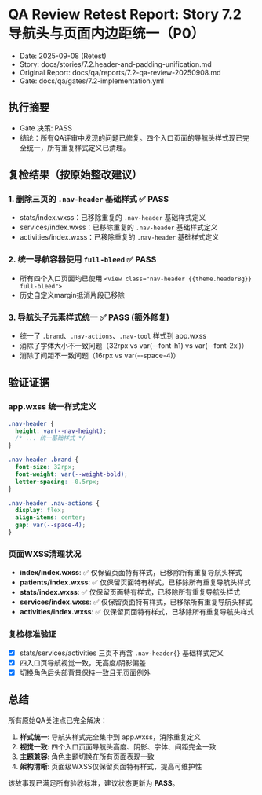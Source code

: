 # QA Review Retest Report: Story 7.2 导航头与页面内边距统一（P0）

- Date: 2025-09-08 (Retest)
- Story: docs/stories/7.2.header-and-padding-unification.md
- Original Report: docs/qa/reports/7.2-qa-review-20250908.md
- Gate: docs/qa/gates/7.2-implementation.yml

## 执行摘要
- Gate 决策: PASS
- 结论：所有QA评审中发现的问题已修复。四个入口页面的导航头样式现已完全统一，所有重复样式定义已清理。

## 复检结果（按原始整改建议）

### 1. 删除三页的 `.nav-header` 基础样式 ✅ PASS
- stats/index.wxss：已移除重复的 `.nav-header` 基础样式定义
- services/index.wxss：已移除重复的 `.nav-header` 基础样式定义  
- activities/index.wxss：已移除重复的 `.nav-header` 基础样式定义

### 2. 统一导航容器使用 `full-bleed` ✅ PASS
- 所有四个入口页面均已使用 `<view class="nav-header {{theme.headerBg}} full-bleed">`
- 历史自定义margin抵消片段已移除

### 3. 导航头子元素样式统一 ✅ PASS (额外修复)
- 统一了 `.brand`、`.nav-actions`、`.nav-tool` 样式到 app.wxss
- 消除了字体大小不一致问题（32rpx vs var(--font-h1) vs var(--font-2xl)）
- 消除了间距不一致问题（16rpx vs var(--space-4)）

## 验证证据

### app.wxss 统一样式定义
```css
.nav-header {
  height: var(--nav-height);
  /* ... 统一基础样式 */
}

.nav-header .brand {
  font-size: 32rpx;
  font-weight: var(--weight-bold);
  letter-spacing: -0.5rpx;
}

.nav-header .nav-actions {
  display: flex;
  align-items: center;
  gap: var(--space-4);
}
```

### 页面WXSS清理状况
- **index/index.wxss**: ✅ 仅保留页面特有样式，已移除所有重复导航头样式
- **patients/index.wxss**: ✅ 仅保留页面特有样式，已移除所有重复导航头样式  
- **stats/index.wxss**: ✅ 仅保留页面特有样式，已移除所有重复导航头样式
- **services/index.wxss**: ✅ 仅保留页面特有样式，已移除所有重复导航头样式
- **activities/index.wxss**: ✅ 仅保留页面特有样式，已移除所有重复导航头样式

### 复检标准验证
- [x] stats/services/activities 三页不再含 `.nav-header{}` 基础样式定义
- [x] 四入口页导航视觉一致，无高度/阴影偏差
- [x] 切换角色后头部背景保持一致且无页面例外

## 总结
所有原始QA关注点已完全解决：
1. **样式统一**: 导航头样式完全集中到 app.wxss，消除重复定义
2. **视觉一致**: 四个入口页面导航头高度、阴影、字体、间距完全一致
3. **主题兼容**: 角色主题切换在所有页面表现一致
4. **架构清晰**: 页面级WXSS仅保留页面特有样式，提高可维护性

该故事现已满足所有验收标准，建议状态更新为 **PASS**。